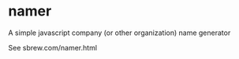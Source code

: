 namer
=====

A simple javascript company (or other organization) name generator

See sbrew.com/namer.html
